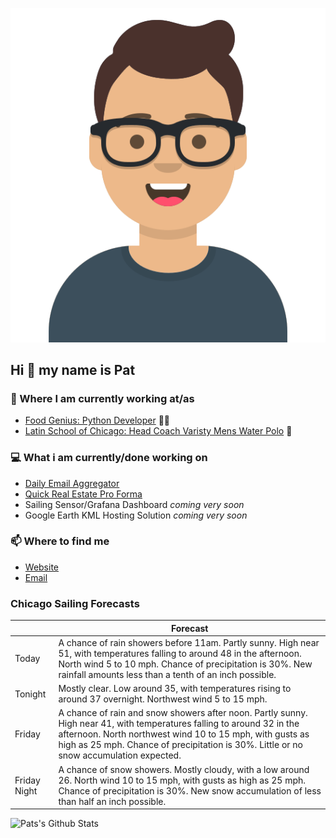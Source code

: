 [![Social banner for p-j-falconer](https://raw.githubusercontent.com/P-J-FALCONER/P-J-FALCONER/master/assets/avataaars.svg)](https://patfalconer.com/)
## Hi :wave: my name is Pat

### 💼 Where I am currently working at/as
- [Food Genius: Python Developer](https://getfoodgenius.com/) 🍔🐍
- [Latin School of Chicago: Head Coach Varisty Mens Water Polo](https://www.latinschool.org/) 🤽


### 💻 What i am currently/done working on
 - [Daily Email Aggregator](https://github.com/P-J-FALCONER/dott_daily_mail)
 - [Quick Real Estate Pro Forma](https://github.com/P-J-FALCONER/henry)
 - Sailing Sensor/Grafana Dashboard *coming very soon*
 - Google Earth KML Hosting Solution *coming very soon*

### 📫 Where to find me
 - [Website](https://patfalconer.com/)
 - [Email](mailto:patrick.j.falconer@gmail.com)


### Chicago Sailing Forecasts
|   | Forecast  |
|---|---|
| Today | A chance of rain showers before 11am. Partly sunny. High near 51, with temperatures falling to around 48 in the afternoon. North wind 5 to 10 mph. Chance of precipitation is 30%. New rainfall amounts less than a tenth of an inch possible. |
| Tonight | Mostly clear. Low around 35, with temperatures rising to around 37 overnight. Northwest wind 5 to 15 mph. |
| Friday | A chance of rain and snow showers after noon. Partly sunny. High near 41, with temperatures falling to around 32 in the afternoon. North northwest wind 10 to 15 mph, with gusts as high as 25 mph. Chance of precipitation is 30%. Little or no snow accumulation expected. |
| Friday Night | A chance of snow showers. Mostly cloudy, with a low around 26. North wind 10 to 15 mph, with gusts as high as 25 mph. Chance of precipitation is 30%. New snow accumulation of less than half an inch possible. |

![Pats's Github Stats](https://github-readme-stats.vercel.app/api?username=p-j-falconer&show_icons=true&theme=radical)

